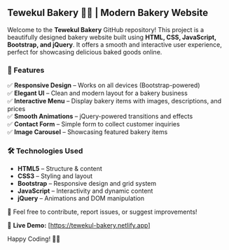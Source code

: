 ## Tewekul Bakery 🍞🎂 | Modern Bakery Website  

Welcome to the **Tewekul Bakery** GitHub repository! This project is a beautifully designed bakery website built using **HTML, CSS, JavaScript, Bootstrap, and jQuery**. It offers a smooth and interactive user experience, perfect for showcasing delicious baked goods online.  

### 🌟 Features  
✅ **Responsive Design** – Works on all devices (Bootstrap-powered)  
✅ **Elegant UI** – Clean and modern layout for a bakery business  
✅ **Interactive Menu** – Display bakery items with images, descriptions, and prices  
✅ **Smooth Animations** – jQuery-powered transitions and effects  
✅ **Contact Form** – Simple form to collect customer inquiries  
✅ **Image Carousel** – Showcasing featured bakery items  

### 🛠️ Technologies Used  
- **HTML5** – Structure & content  
- **CSS3** – Styling and layout  
- **Bootstrap** – Responsive design and grid system  
- **JavaScript** – Interactivity and dynamic content  
- **jQuery** – Animations and DOM manipulation  

📌 Feel free to contribute, report issues, or suggest improvements!  

🔗 **Live Demo:** [https://tewekul-bakery.netlify.app]

Happy Coding! 🍰✨
